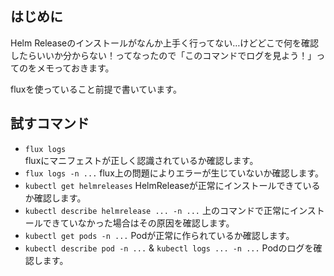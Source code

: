 ## はじめに

Helm Releaseのインストールがなんか上手く行ってない…けどどこで何を確認したらいいか分からない！ってなったので「このコマンドでログを見よう！」ってのをメモっておきます。

fluxを使っていること前提で書いています。

## 試すコマンド

- `flux logs`  
fluxにマニフェストが正しく認識されているか確認します。
- `flux logs -n ...`
flux上の問題によりエラーが生じていないか確認します。
- `kubectl get helmreleases`
HelmReleaseが正常にインストールできているか確認します。
- `kubectl describe helmrelease ... -n ...`
上のコマンドで正常にインストールできていなかった場合はその原因を確認します。
- `kubectl get pods -n ...`
Podが正常に作られているか確認します。
- `kubectl describe pod -n ...` & `kubectl logs ... -n ...`
Podのログを確認します。
